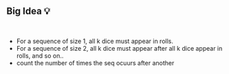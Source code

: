 ## Big Idea 💡
​
- For a sequence of size 1, all k dice must appear in rolls.
- For a sequence of size 2, all k dice must appear after all k dice appear in rolls, and so on..
- count the number of times the seq ocuurs after another